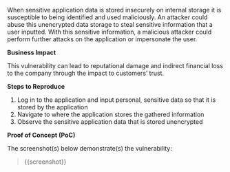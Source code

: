When sensitive application data is stored insecurely on internal storage it is susceptible to being identified and used maliciously. An attacker could abuse this unencrypted data storage to steal sensitive information that a user inputted. With this sensitive information, a malicious attacker could perform further attacks on the application or impersonate the user.

**Business Impact**

This vulnerability can lead to reputational damage and indirect financial loss to the company through the impact to customers’ trust.

**Steps to Reproduce**

1. Log in to the application and input personal, sensitive data so that it is stored by the application
1. Navigate to where the application stores the gathered information
1. Observe the sensitive application data that is stored unencrypted

**Proof of Concept (PoC)**

The screenshot(s) below demonstrate(s) the vulnerability:
>
> {{screenshot}}
